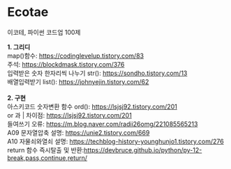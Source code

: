 # Ecotae
이코테, 파이썬 코드업 100제


**1. 그리디** <br/>
map()함수: https://codinglevelup.tistory.com/83 <br/>
주석: https://blockdmask.tistory.com/376 <br/>
입력받은 숫자 한자리씩 나누기 str(): https://sondho.tistory.com/13 <br/>
배열입력받기 list(): https://johnyejin.tistory.com/62 <br/>
<br/>
**2. 구현** <br/>
아스키코드 숫자변환 함수 ord(): https://lsjsj92.tistory.com/201 <br/>
or 과 | 차이점: https://lsjsj92.tistory.com/201 <br/>
들여쓰기 오류: https://m.blog.naver.com/radii26omg/221085565213 <br/>
A09 문자열압축 설명: https://unie2.tistory.com/669 <br/>
A10 자물쇠와열쇠 설명: https://techblog-history-younghunjo1.tistory.com/276 <br/>
return 함수 즉시탈출 및 반환:https://devbruce.github.io/python/py-12-break,pass,continue,return/ <br/>
